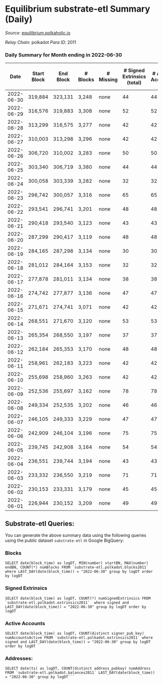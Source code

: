 # Equilibrium substrate-etl Summary (Daily)

_Source_: [equilibrium.polkaholic.io](https://equilibrium.polkaholic.io)

*Relay Chain*: polkadot
*Para ID*: 2011



### Daily Summary for Month ending in 2022-06-30


| Date | Start Block | End Block | # Blocks | # Missing | # Signed Extrinsics (total) | # Active Accounts | # Addresses with Balances | # Events | # Transfers | # XCM Transfers In | # XCM Transfers Out |
| ---- | ----------- | --------- | -------- | --------- | --------------------------- | ----------------- | ------------------------- | -------- | ----------- | ------------------ | ------------------- |
| 2022-06-30 | 319,884 | 323,131 | 3,248 | none  | 44 | 44 | 3,836 | 6,705 |   |   |   |
| 2022-06-29 | 316,576 | 319,883 | 3,308 | none  | 52 | 52 | 3,826 | 6,863 |   |   |   |
| 2022-06-28 | 313,299 | 316,575 | 3,277 | none  | 42 | 42 | 3,816 | 6,731 |   |   |   |
| 2022-06-27 | 310,003 | 313,298 | 3,296 | none  | 42 | 42 | 3,810 | 6,805 |   |   |   |
| 2022-06-26 | 306,720 | 310,002 | 3,283 | none  | 50 | 50 | 3,796 | 6,785 |   |   |   |
| 2022-06-25 | 303,340 | 306,719 | 3,380 | none  | 44 | 44 | 3,787 | 6,972 |   |   |   |
| 2022-06-24 | 300,058 | 303,339 | 3,282 | none  | 32 | 32 | 3,775 | 6,728 |   |   |   |
| 2022-06-23 | 296,742 | 300,057 | 3,316 | none  | 65 | 65 | 3,770 | 6,922 |   |   |   |
| 2022-06-22 | 293,541 | 296,741 | 3,201 | none  | 48 | 48 | 3,753 | 6,624 |   |   |   |
| 2022-06-21 | 290,418 | 293,540 | 3,123 | none  | 43 | 43 | 3,743 | 6,464 |   |   |   |
| 2022-06-20 | 287,299 | 290,417 | 3,119 | none  | 48 | 48 | 3,728 | 6,438 |   |   |   |
| 2022-06-19 | 284,165 | 287,298 | 3,134 | none  | 30 | 30 | 3,587 | 6,410 |   |   |   |
| 2022-06-18 | 281,012 | 284,164 | 3,153 | none  | 32 | 32 | 3,580 | 6,463 |   |   |   |
| 2022-06-17 | 277,878 | 281,011 | 3,134 | none  | 38 | 38 | 3,573 | 6,464 |   |   |   |
| 2022-06-16 | 274,742 | 277,877 | 3,136 | none  | 47 | 47 | 3,564 | 6,479 |   |   |   |
| 2022-06-15 | 271,671 | 274,741 | 3,071 | none  | 42 | 42 | 3,556 | 6,350 |   |   |   |
| 2022-06-14 | 268,551 | 271,670 | 3,120 | none  | 53 | 53 | 3,546 | 6,483 |   |   |   |
| 2022-06-13 | 265,354 | 268,550 | 3,197 | none  | 37 | 37 | 3,537 | 6,569 |   |   |   |
| 2022-06-12 | 262,184 | 265,353 | 3,170 | none  | 48 | 48 | 3,533 | 6,582 |   |   |   |
| 2022-06-11 | 258,961 | 262,183 | 3,223 | none  | 42 | 42 | 3,515 | 6,646 |   |   |   |
| 2022-06-10 | 255,698 | 258,960 | 3,263 | none  | 42 | 42 | 3,507 | 6,721 |   |   |   |
| 2022-06-09 | 252,536 | 255,697 | 3,162 | none  | 78 | 78 | 3,493 | 6,707 |   |   |   |
| 2022-06-08 | 249,334 | 252,535 | 3,202 | none  | 46 | 46 | 3,466 | 6,626 |   |   |   |
| 2022-06-07 | 246,105 | 249,333 | 3,229 | none  | 47 | 47 | 3,394 | 6,679 |   |   |   |
| 2022-06-06 | 242,909 | 246,104 | 3,196 | none  | 75 | 75 | 3,385 | 6,762 |   |   |   |
| 2022-06-05 | 239,745 | 242,908 | 3,164 | none  | 54 | 54 | 3,364 | 6,582 |   |   |   |
| 2022-06-04 | 236,551 | 239,744 | 3,194 | none  | 43 | 43 | 3,349 | 6,602 |   |   |   |
| 2022-06-03 | 233,332 | 236,550 | 3,219 | none  | 71 | 71 | 3,335 | 14,612 |   |   |   |
| 2022-06-02 | 230,153 | 233,331 | 3,179 | none  | 45 | 45 | 840 | 6,575 |   |   |   |
| 2022-06-01 | 226,944 | 230,152 | 3,209 | none  | 49 | 49 | 824 | 6,653 |   |   |   |

## Substrate-etl Queries:
You can generate the above summary data using the following queries using the public dataset `substrate-etl` in Google BigQuery:


### Blocks
```
SELECT date(block_time) as logDT, MIN(number) startBN, MAX(number) endBN, COUNT(*) numBlocks FROM `substrate-etl.polkadot.blocks2011`  where LAST_DAY(date(block_time)) = "2022-06-30" group by logDT order by logDT
```


### Signed Extrinsics
```
SELECT date(block_time) as logDT, COUNT(*) numSignedExtrinsics FROM `substrate-etl.polkadot.extrinsics2011`  where signed and LAST_DAY(date(block_time)) = "2022-06-30" group by logDT order by logDT
```


### Active Accounts
```
SELECT date(block_time) as logDT, COUNT(distinct signer_pub_key) numAccountsActive FROM `substrate-etl.polkadot.extrinsics2011` where signed and LAST_DAY(date(block_time)) = "2022-06-30" group by logDT order by logDT
```


### Addresses:
```
SELECT date(ts) as logDT, COUNT(distinct address_pubkey) numAddress FROM `substrate-etl.polkadot.balances2011` LAST_DAY(date(block_time)) = "2022-06-30" group by logDT```

